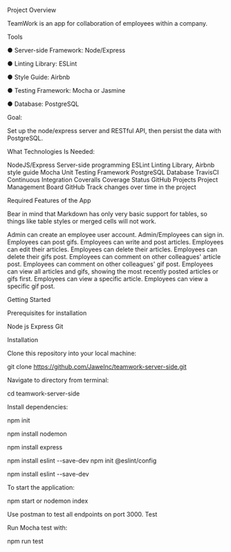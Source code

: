 Project Overview

TeamWork​ is an app for collaboration of employees within a company.

Tools

● Server-side Framework: Node/Express 

● Linting Library: ESLint

● Style Guide: Airbnb 

● Testing Framework: Mocha or Jasmine 

● Database: PostgreSQL

Goal:

Set up the node/express server and RESTful API, then persist the data with PostgreSQL.

What Technologies Is Needed:

NodeJS/Express Server-side programming
ESLint Linting Library, Airbnb style guide
Mocha Unit Testing Framework
PostgreSQL Database
TravisCI Continuous Integration 
Coveralls Coverage Status
GitHub Projects Project Management Board
GitHub Track changes over time in the project

Required Features of the App

Bear in mind that Markdown has only very basic support for tables, so things like table styles or merged cells will not work.

Admin can create an employee user account.
Admin/Employees can sign in.
Employees can post gifs.
Employees can write and post articles.
Employees can edit their articles.
Employees can delete their articles.
Employees can delete their gifs post.
Employees can comment on other colleagues' article post.
Employees can comment on other colleagues' gif post.
Employees can view all articles and gifs, showing the most recently posted articles or gifs first.
Employees can view a specific article.
Employees can view a specific gif post.

Getting Started

Prerequisites for installation

Node js
Express
Git

Installation

Clone this repository into your local machine:

 git clone https://github.com/JaweInc/teamwork-server-side.git

Navigate to directory from terminal:

 cd teamwork-server-side

Install dependencies:



npm init

npm install nodemon

npm install express

npm install eslint --save-dev
npm init @eslint/config

npm install eslint --save-dev

To start the application:

npm start
or
nodemon index

Use postman to test all endpoints on port 3000.
Test

Run Mocha test with:

npm run test
